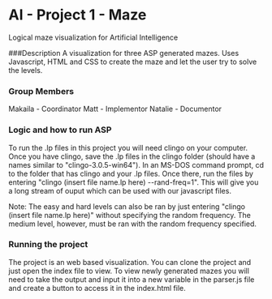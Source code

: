 # AI - Project 1 - Maze
Logical maze visualization for Artificial Intelligence

###Description
A visualization for three ASP generated mazes.
Uses Javascript, HTML and CSS to create the maze and let the user try to solve the levels.

### Group Members
Makaila - Coordinator
Matt - Implementor
Natalie - Documentor

### Logic and how to run ASP
To run the .lp files in this project you will need clingo on your computer.
Once you have clingo, save the .lp files in the clingo folder (should have a names similar to "clingo-3.0.5-win64").
In an MS-DOS command prompt, cd to the folder that has clingo and your .lp files.
Once there, run the files by entering "clingo (insert file name.lp here) --rand-freq=1".
This will give you a long stream of ouput which can be used with our javascript files.

Note: The easy and hard levels can also be ran by just entering "clingo (insert file name.lp here)" without specifying the random frequency.  The medium level, however, must be ran with the random frequency specified.


### Running the project
The project is an web based visualization.
You can clone the project and just open the index file to view.
To view newly generated mazes you will need to take the output and input it into a new variable in the parser.js file and create a button to access it in the index.html file.
